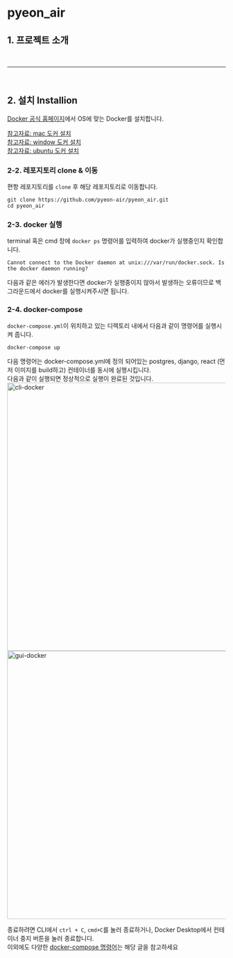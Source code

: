# pyeon_air
## 1. 프로젝트 소개

<br>

---

<br>

## 2. 설치 Installion
[Docker 공식 홈페이지](https://www.docker.com/get-started)에서 OS에 맞는 Docker를 설치합니다.    
  
[참고자료: mac 도커 설치](https://freestrokes.tistory.com/150)  
[참고자료: window 도커 설치](https://www.lainyzine.com/ko/article/a-complete-guide-to-how-to-install-docker-desktop-on-windows-10/)  
[참고자료: ubuntu 도커 설치](https://dongle94.github.io/docker/docker-ubuntu-install/)  

### 2-2. 레포지토리 clone & 이동
편항 레포지토리를 `clone` 후 해당 레포지토리로 이동합니다.
```
git clone https://github.com/pyeon-air/pyeon_air.git
cd pyeon_air
```

### 2-3. docker 실행
terminal 혹은 cmd 창에 `docker ps` 명령어를 입력하여 docker가 실행중인지 확인합니다. 
```
Cannot connect to the Docker daemon at unix:///var/run/docker.sock. Is the docker daemon running?
```
다음과 같은 에러가 발생한다면 docker가 실행중이지 않아서 발생하는 오류이므로 백그라운드에서 docker를 실행시켜주시면 됩니다.   


### 2-4. docker-compose 
`docker-compose.yml`이 위치하고 있는 디렉토리 내에서 다음과 같이 명령어를 실행시켜 줍니다.  
```
docker-compose up
```
다음 명령어는 docker-compose.yml에 정의 되어있는 postgres, django, react (먼저 이미지를 build하고) 컨테이너를 동시에 실행시킵니다.  
다음과 같이 실행되면 정상적으로 실행이 완료된 것입니다.  
<img width="619" alt="cli-docker" src="https://user-images.githubusercontent.com/74139156/155830928-48c91be9-14dd-40f6-a68e-4bff6af329cf.png">
<img width="619" alt="gui-docker" src="https://user-images.githubusercontent.com/74139156/155830944-554699e3-1f08-48fa-bcbf-e791b6d350f4.png">

종료하려면 CLI에서 `ctrl + C`, `cmd+C`를 눌러 종료하거나, Docker Desktop에서 컨테이너 중지 버튼을 눌러 종료합니다.  
이외에도 다양한 [docker-compose 명령어](https://nirsa.tistory.com/81)는 해당 글을 참고하세요

